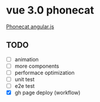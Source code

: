 # vue 3.0 phonecat

[Phonecat angular.js](http://angular.github.io/angular-phonecat/step-14/app/#!/phones)

## TODO

- [ ] animation
- [ ] more components
- [ ] performace optimization
- [ ] unit test
- [ ] e2e test
- [x] gh page deploy (workflow)
